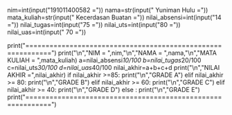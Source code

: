 nim=int(input("191011400582 ="))
nama=str(input(" Yuniman Hulu ="))
mata_kuliah=str(input(" Kecerdasan Buatan ="))
nilai_absensi=int(input("14 ="))
nilai_tugas=int(input("75 ="))
nilai_uts=int(input("80 ="))
nilai_uas=int(input(" 70 ="))
 
print("============================================================")
print("\n","NIM = ",nim,"\n","NAMA = ",nama,"\n","MATA KULIAH = ",mata_kuliah)
a=nilai_absensi*10/100
b=nilai_tugas*20/100
c=nilai_uts*30/100
d=nilai_uas*40/100
nilai_akhir=a+b+c+d
print("\n","NILAI AKHIR =",nilai_akhir)
if nilai_akhir >=85:
    print("\n","GRADE A")
elif nilai_akhir >= 80:
    print("\n","GRADE B")
elif nilai_akhir >= 60:
    print("\n","GRADE C")
elif nilai_akhir >= 40:
    print("\n","GRADE D")
else :
    print("\n","GRADE E")
print("============================================================")
